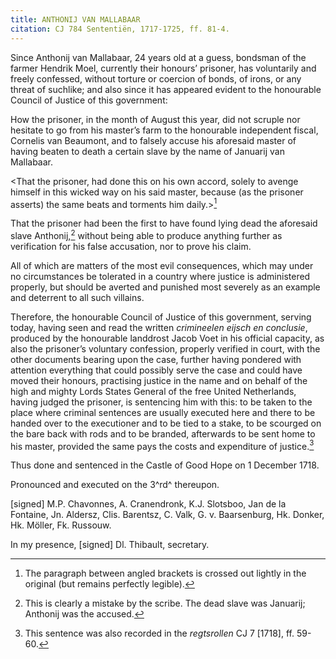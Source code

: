```yaml
---
title: ANTHONIJ VAN MALLABAAR
citation: CJ 784 Sententiën, 1717-1725, ff. 81-4.
---
```


Since Anthonij van Mallabaar, 24 years old at a guess, bondsman of the farmer Hendrik Moel, currently their honours’ prisoner, has voluntarily and freely confessed, without torture or coercion of bonds, of irons, or any threat of suchlike; and also since it has appeared evident to the honourable Council of Justice of this government:

How the prisoner, in the month of August this year, did not scruple nor hesitate to go from his master’s farm to the honourable independent fiscal, Cornelis van Beaumont, and to falsely accuse his aforesaid master of having beaten to death a certain slave by the name of Januarij van Mallabaar.

\<That the prisoner, had done this on his own accord, solely to avenge himself in this wicked way on his said master, because (as the prisoner asserts) the same beats and torments him daily.\>[^1]

That the prisoner had been the first to have found lying dead the aforesaid slave Anthonij,[^2] without being able to produce anything further as verification for his false accusation, nor to prove his claim.

All of which are matters of the most evil consequences, which may under no circumstances be tolerated in a country where justice is administered properly, but should be averted and punished most severely as an example and deterrent to all such villains.

Therefore, the honourable Council of Justice of this government, serving today, having seen and read the written *crimineelen eijsch en conclusie*, produced by the honourable landdrost Jacob Voet in his official capacity, as also the prisoner’s voluntary confession, properly verified in court, with the other documents bearing upon the case, further having pondered with attention everything that could possibly serve the case and could have moved their honours, practising justice in the name and on behalf of the high and mighty Lords States General of the free United Netherlands, having judged the prisoner, is sentencing him with this: to be taken to the place where criminal sentences are usually executed here and there to be handed over to the executioner and to be tied to a stake, to be scourged on the bare back with rods and to be branded, afterwards to be sent home to his master, provided the same pays the costs and expenditure of justice.[^3]

Thus done and sentenced in the Castle of Good Hope on 1 December 1718.

Pronounced and executed on the 3^rd^ thereupon.

\[signed\] M.P. Chavonnes, A. Cranendronk, K.J. Slotsboo, Jan de la Fontaine, Jn. Aldersz, Clis. Barentsz, C. Valk, G. v. Baarsenburg, Hk. Donker, Hk. Möller, Fk. Russouw.

In my presence, \[signed\] Dl. Thibault, secretary.

[^1]: The paragraph between angled brackets is crossed out lightly in the original (but remains perfectly legible).

[^2]: This is clearly a mistake by the scribe. The dead slave was Januarij; Anthonij was the accused.

[^3]: This sentence was also recorded in the *regtsrollen* CJ 7 \[1718\], ff. 59-60.
